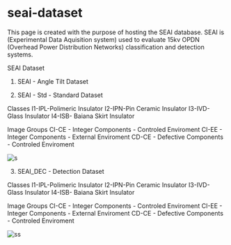 # seai-dataset

This page is created with the purpose of hosting the SEAI database.
SEAI is (Experimental Data Aquisition system) used to evaluate 15kv OPDN (Overhead Power Distribution Networks) classification and detection systems.  

SEAI Dataset


1. SEAI - Angle Tilt Dataset


2. SEAI - Std - Standard Dataset

Classes
I1-IPL-Polimeric Insulator
I2-IPN-Pin Ceramic Insulator
I3-IVD- Glass Insulator
I4-ISB- Baiana Skirt Insulator

Image Groups
CI-CE - Integer Components - Controled Enviroment
CI-EE - Integer Components - External Enviroment
CD-CE - Defective Components - Controled Enviroment

![s](https://github.com/andremarotta/seai-dataset/assets/55545244/3bb80d01-53dc-4506-8677-5d84ac7c9404)

3. SEAI_DEC - Detection Dataset

Classes
I1-IPL-Polimeric Insulator
I2-IPN-Pin Ceramic Insulator
I3-IVD- Glass Insulator
I4-ISB- Baiana Skirt Insulator

Image Groups
CI-CE - Integer Components - Controled Enviroment
CI-EE - Integer Components - External Enviroment
CD-CE - Defective Components - Controled Enviroment

![ss](https://github.com/andremarotta/seai-dataset/assets/55545244/d18fdc09-d72f-43c5-a1e3-42142be3dac4)


